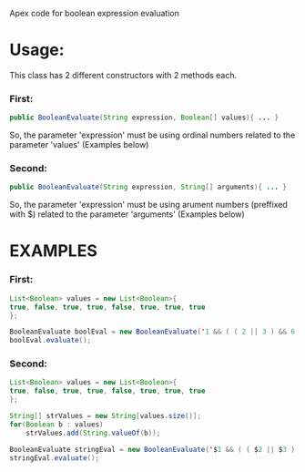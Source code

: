 Apex code for boolean expression evaluation

# Usage:
This class has 2 different constructors with 2 methods each.

### First:
```java
public BooleanEvaluate(String expression, Boolean[] values){ ... }
```
So, the parameter 'expression' must be using ordinal numbers related to the parameter 'values'  (Examples below)

### Second:
```java
public BooleanEvaluate(String expression, String[] arguments){ ... }
```
So, the parameter 'expression' must be using arument numbers (preffixed with $) related to the parameter 'arguments' (Examples below)

# EXAMPLES

### First:

```java
List<Boolean> values = new List<Boolean>{
true, false, true, true, false, true, true, true
};

BooleanEvaluate boolEval = new BooleanEvaluate('1 && ( ( 2 || 3 ) && 6 ) && ( 4 && 5 || ( 7 && 8 ) )', values);
boolEval.evaluate();
```

### Second:

```java
List<Boolean> values = new List<Boolean>{
true, false, true, true, false, true, true, true
};

String[] strValues = new String[values.size()];
for(Boolean b : values)
    strValues.add(String.valueOf(b));

BooleanEvaluate stringEval = new BooleanEvaluate('$1 && ( ( $2 || $3 ) && $6 ) && ( $4 && $5 || ( $7 && $8 ) )', strValues);
stringEval.evaluate();
```
